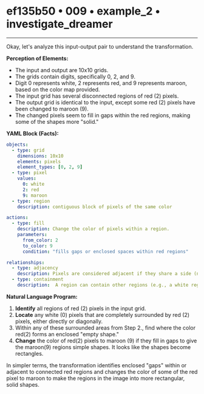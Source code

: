 # ef135b50 • 009 • example_2 • investigate_dreamer

---
Okay, let's analyze this input-output pair to understand the transformation.

**Perception of Elements:**

*   The input and output are 10x10 grids.
*   The grids contain digits, specifically 0, 2, and 9.
*   Digit 0 represents white, 2 represents red, and 9 represents maroon, based on the color map provided.
*   The input grid has several disconnected regions of red (2) pixels.
*   The output grid is identical to the input, except some red (2) pixels have been changed to maroon (9).
*   The changed pixels seem to fill in gaps within the red regions, making some of the shapes more "solid."

**YAML Block (Facts):**



```yaml
objects:
  - type: grid
    dimensions: 10x10
    elements: pixels
    element_types: [0, 2, 9]
  - type: pixel
    values:
      0: white
      2: red
      9: maroon
  - type: region
    description: contiguous block of pixels of the same color

actions:
  - type: fill
    description: Change the color of pixels within a region.
    parameters:
      from_color: 2
      to_color: 9
      condition: "fills gaps or enclosed spaces within red regions"

relationships:
  - type: adjacency
    description: Pixels are considered adjacent if they share a side (not diagonal).
  - type: containment
    description:  A region can contain other regions (e.g., a white region surrounded by a red region).

```



**Natural Language Program:**

1.  **Identify** all regions of red (2) pixels in the input grid.
2.  **Locate** any white (0) pixels that are completely surrounded by red (2) pixels, either directly or diagonally.
3.   Within any of these surrounded areas from Step 2., find where the color red(2) forms an enclosed "empty shape."
4.  **Change** the color of red(2) pixels to maroon (9) if they fill in gaps to give the maroon(9) regions simple shapes. It looks like the shapes become rectangles.

In simpler terms, the transformation identifies enclosed "gaps" within or adjacent to connected red regions and changes the color of some of the red pixel to maroon to make the regions in the image into more rectangular, solid shapes.

